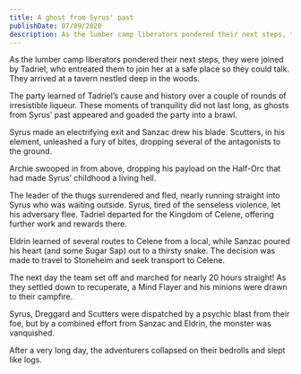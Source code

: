 ```yaml
---
title: A ghost from Syrus' past
publishDate: 07/09/2020
description: As the lumber camp liberators pondered their next steps, they were joined by Tadriel, who entreated them to join her at a safe place so they could talk. They arrived at a tavern nestled deep in the woods.
---
```


As the lumber camp liberators pondered their next steps, they were joined by Tadriel, who entreated them to join her at a safe place so they could talk. They arrived at a tavern nestled deep in the woods.

The party learned of Tadriel’s cause and history over a couple of rounds of irresistible liqueur. These moments of tranquility did not last long, as ghosts from Syrus’ past appeared and goaded the party into a brawl.

Syrus made an electrifying exit and Sanzac drew his blade. Scutters, in his element, unleashed a fury of bites, dropping several of the antagonists to the ground.

Archie swooped in from above, dropping his payload on the Half-Orc that had made Syrus’ childhood a living hell.

The leader of the thugs surrendered and fled, nearly running straight into Syrus who was waiting outside. Syrus, tired of the senseless violence, let his adversary flee. Tadriel departed for the Kingdom of Celene, offering further work and rewards there.

Eldrin learned of several routes to Celene from a local, while Sanzac poured his heart (and some Sugar Sap) out to a thirsty snake. The decision was made to travel to Stoneheim and seek transport to Celene.

The next day the team set off and marched for nearly 20 hours straight! As they settled down to recuperate, a Mind Flayer and his minions were drawn to their campfire.

Syrus, Dreggard and Scutters were dispatched by a psychic blast from their foe, but by a combined effort from Sanzac and Eldrin, the monster was vanquished.

After a very long day, the adventurers collapsed on their bedrolls and slept like logs.
